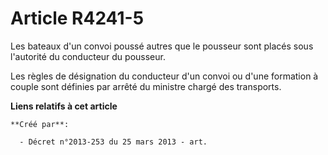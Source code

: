# Article R4241-5

Les bateaux d'un convoi poussé autres que le pousseur sont placés sous l'autorité du conducteur du pousseur.

Les règles de désignation du conducteur d'un convoi ou d'une formation à couple sont définies par arrêté du ministre chargé
des transports.

**Liens relatifs à cet article**

	**Créé par**:

	  - Décret n°2013-253 du 25 mars 2013 - art.
